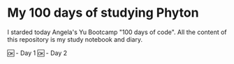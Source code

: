 # My 100 days of studying Phyton

I starded today Angela's Yu Bootcamp "100 days of code". All the content of this repository is my study notebook and diary.

:ok: - Day 1
:ok: - Day 2

